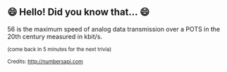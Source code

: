 ## 😄 Hello! Did you know that... 😄
56 is the maximum speed of analog data transmission over a POTS in the 20th century measured in kbit/s.

<sup>(come back in 5 minutes for the next trivia)</sup>


<sup>Credits: http://numbersapi.com</sup>
